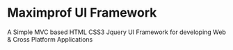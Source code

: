 # Maximprof UI Framework
A Simple MVC based HTML CSS3 Jquery UI Framework for developing Web &amp; Cross Platform Applications 
